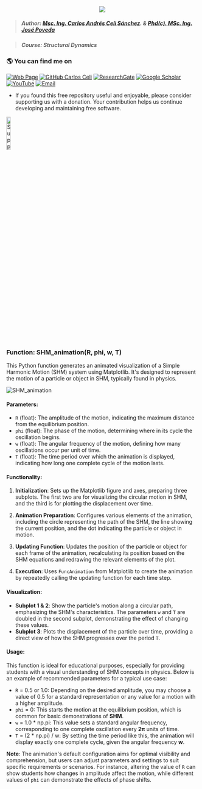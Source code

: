 <div align="center">
    <img src="https://github.com/Normando1945/Normando1945.github.io/assets/62081230/1ac0bf1d-67cd-43f6-87b0-141417a606db">
</div>

>##### Author:                 [Msc. Ing. Carlos Andrés Celi Sánchez](https://www.researchgate.net/profile/Carlos-Celi). & [Phd(c). MSc. Ing. José Poveda](https://www.torrefuerte.com)

>##### Course:                 Structural Dynamics


### :earth_americas: **You can find me on**

[![Web Page](https://img.shields.io/badge/Web%20Page-caceli.net-blue)](http:caceli.net)
[![GitHub Carlos Celi](https://img.shields.io/github/followers/Normando1945?label=follow&style=social)](https://github.com/Normando1945)
[![ResearchGate](https://img.shields.io/badge/-ResearchGate-00CCBB?style=social&logo=researchgate)](https://www.researchgate.net/profile/Carlos-Celi)
[![Google Scholar](https://img.shields.io/badge/-Google%20Scholar-4285F4?style=social&logo=google)](https://scholar.google.com.ec/citations?hl=es&user=yR4Gz7kAAAAJ)
[![YouTube](https://img.shields.io/badge/-YouTube-FF0000?style=social&logo=youtube)](https://www.youtube.com/@CCeli1945)
<a href="Carlos Celi:normando1945@gmail.com"><img alt="Email" src="https://img.shields.io/badge/Email-normando1945@gmail.com-blue?style=flat&logo=gmail"></a>


* If you found this free repository useful and enjoyable, please consider supporting us with a donation. Your contribution helps us continue developing and maintaining free software.

<a href='https://ko-fi.com/H2H111V2R3' target='_blank'>
    <img src='https://storage.ko-fi.com/cdn/kofi5.png?v=3' alt='Support Me on Ko-fi' style='width: 15%; height: auto; border:0;'>
</a>

### Function: SHM_animation(R, phi, w, T)

This Python function generates an animated visualization of a Simple Harmonic Motion (SHM) system using Matplotlib. It's designed to represent the motion of a particle or object in SHM, typically found in physics.


![SHM_animation](https://github.com/Normando1945/Simple-Python-Functions-Collection/assets/62081230/68e71aca-3849-4e5f-a76e-28bd85f75189)


#### Parameters:
- `R` (float): The amplitude of the motion, indicating the maximum distance from the equilibrium position.
- `phi` (float): The phase of the motion, determining where in its cycle the oscillation begins.
- `w` (float): The angular frequency of the motion, defining how many oscillations occur per unit of time.
- `T` (float): The time period over which the animation is displayed, indicating how long one complete cycle of the motion lasts.

#### Functionality:
1. **Initialization**: Sets up the Matplotlib figure and axes, preparing three subplots. The first two are for visualizing the circular motion in SHM, and the third is for plotting the displacement over time.

2. **Animation Preparation**: Configures various elements of the animation, including the circle representing the path of the SHM, the line showing the current position, and the dot indicating the particle or object in motion.

3. **Updating Function**: Updates the position of the particle or object for each frame of the animation, recalculating its position based on the SHM equations and redrawing the relevant elements of the plot.

4. **Execution**: Uses `FuncAnimation` from Matplotlib to create the animation by repeatedly calling the updating function for each time step.

#### Visualization:
- **Subplot 1 & 2**: Show the particle's motion along a circular path, emphasizing the SHM's characteristics. The parameters `w` and `T` are doubled in the second subplot, demonstrating the effect of changing these values.
- **Subplot 3**: Plots the displacement of the particle over time, providing a direct view of how the SHM progresses over the period `T`.

#### Usage:
This function is ideal for educational purposes, especially for providing students with a visual understanding of SHM concepts in physics. Below is an example of recommended parameters for a typical use case:

- `R` =         0.5 or 1.0: Depending on the desired amplitude, you may choose a value of 0.5 for a standard representation or any value for a motion with a higher amplitude.
- `phi` =       0: This starts the motion at the equilibrium position, which is common for basic demonstrations of **SHM**.
- `w` =         1.0 * np.pi: This value sets a standard angular frequency, corresponding to one complete oscillation every **2π** units of time.
- `T` =         (2 * np.pi) / w: By setting the time period like this, the animation will display exactly one complete cycle, given the angular frequency **w**.

**Note**: The animation's default configuration aims for optimal visibility and comprehension, but users can adjust parameters and settings to suit specific requirements or scenarios. For instance, altering the value of `R` can show students how changes in amplitude affect the motion, while different values of `phi` can demonstrate the effects of phase shifts.

